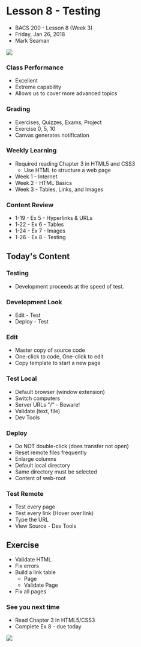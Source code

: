 # Lesson 8 - Testing
* BACS 200 - Lesson 8 (Week 3)
* Friday, Jan 26, 2018
* Mark Seaman

![](img/Bear_Logo.png)

### Class Performance
* Excellent
* Extreme capability
* Allows us to cover more advanced topics

### Grading
* Exercises, Quizzes, Exams, Project
* Exercise 0, 5, 10
* Canvas generates notification

### Weekly Learning
* Required reading Chapter 3 in HTML5 and CSS3
    * Use HTML to structure a web page
* Week 1 - Internet
* Week 2 - HTML Basics
* Week 3 - Tables, Links, and Images

### Content Review
* 1-19 - Ex 5 - Hyperlinks & URLs
* 1-22 - Ex 6 - Tables
* 1-24 - Ex 7 - Images
* 1-26 - Ex 8 - Testing


## Today's Content

### Testing
* Development proceeds at the speed of test.

### Development Look
* Edit - Test
* Deploy - Test

### Edit
* Master copy of source code
* One-click to code, One-click to edit
* Copy template to start a new page

### Test Local
* Default browser (window extension)
* Switch computers
* Server URLs "/"  - Beware!
* Validate (text, file)
* Dev Tools

### Deploy
* Do NOT double-click  (does transfer not open)
* Reset remote files frequently
* Enlarge columns
* Default local directory
* Same directory must be selected
* Content of web-root

### Test Remote
* Test every page
* Test every link (Hover over link)
* Type the URL
* View Source - Dev Tools


## Exercise
* Validate HTML
* Fix errors
* Build a link table
    * Page
    * Validate Page
* Fix all pages

### See you next time
* Read Chapter 3 in HTML5/CSS3
* Complete Ex 8 - due today

![](img/MCB.png)
